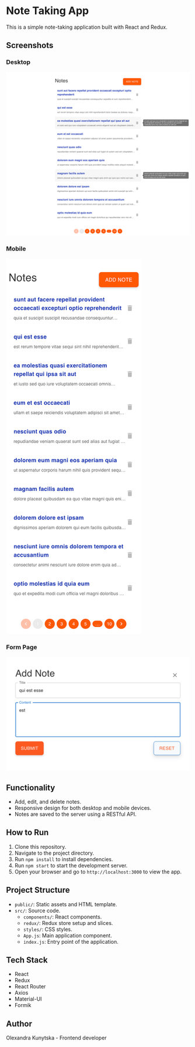 # Note Taking App

This is a simple note-taking application built with React and Redux.

## Screenshots

### Desktop
![Desktop Homepage](screenshots/desktop_homepage.png)

### Mobile
![Mobile Homepage](screenshots/mobile_homepage.png)

### Form Page
![Form Page](screenshots/form_page.png)

## Functionality

- Add, edit, and delete notes.
- Responsive design for both desktop and mobile devices.
- Notes are saved to the server using a RESTful API.

## How to Run

1. Clone this repository.
2. Navigate to the project directory.
3. Run `npm install` to install dependencies.
4. Run `npm start` to start the development server.
5. Open your browser and go to `http://localhost:3000` to view the app.

## Project Structure

- `public/`: Static assets and HTML template.
- `src/`: Source code.
  - `components/`: React components.
  - `redux/`: Redux store setup and slices.
  - `styles/`: CSS styles.
  - `App.js`: Main application component.
  - `index.js`: Entry point of the application.

## Tech Stack

- React
- Redux
- React Router
- Axios
- Material-UI
- Formik

## Author

Olexandra Kunytska - Frontend developer
